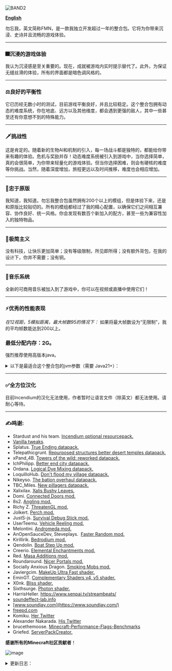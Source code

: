 
![BAND2](https://github.com/Rad586/Forget-Me-Not/assets/99306685/4bf45780-aa77-40ee-a769-95897a52e8e5)

[**English**](./README.md)

勿忘我，英文简称FMN，是一款我独立开发超过一年的整合包。它将为你带来沉浸、史诗并且流畅的游戏体验。

***
### **🎆沉浸的游戏体验**
我认为沉浸感是至关重要的。现在，成就被游戏内实时提示替代了。此外，为保证无缝丝滑的体验，所有的界面都是暗色调风格的。

***
### **⚖良好的平衡性**
它已历经无数小时的测试，目前游戏平衡良好，并且比较稳定。这个整合包拥有动态的难度系统，你在地底、远方以及其他维度，都会遇到更强的敌人，其中一些甚至还有你意想不到的特殊能力。

***
### **🗡挑战性**
这是肯定的。随着新的生物AI和机制的引入，每一场战斗都是独特的，都能给你带来有趣的体验。危机与奖励并存！动态难度系统被引入到游戏中，当你选择简单，真的会很简单，为你带来轻量化的游戏体验。但当你选择困难，则会有硬核的难度等你挑战。当然，随着深度增加，旅程更远以及时间推移，难度也会相应增加。

***
### **🌿忠于原版**
我知道，我知道。勿忘我整合包虽然拥有200个以上的模组，但是体验下来，还是和原版比较贴切的。所有的模组都经过了我的精心配置，以确保它们之间相互兼容、协作良好、统一风格。你会发现有数百个新加入的配方，甚至一些为兼容性加入的独特物品。

***
### **🎨极简主义**
没有科技，让快乐更加简单；没有等级限制，所见即所得；没有额外背包，在我的设计下，你并不需要；没有铜。

***
### **🎵音乐系统**
全新的可商用音乐被加入到了游戏中，你可以在视频或直播中使用它们！

***
### **⚡优秀的性能表现**
_在12视距，5模拟距离，最大帧数95的情况下：_
如果将最大帧数设为“无限制”，我的平均帧数能达到200以上。

### **最低分配内存：2G。**

强烈推荐使用高版本java。
<details>
<summary>以下是最适合这个整合包的jvm参数（需要 Java21+）：</summary>
**默认分配6G，你可以根据需要自行修改xms和xmx的数值**。

`-Xms6G -Xmx6G -XX:+UnlockExperimentalVMOptions -XX:+UseShenandoahGC -XX:AllocatePrefetchStyle=1 -XX:ShenandoahGuaranteedGCInterval=1000000 -XX:+SegmentedCodeCache -XX:ReservedCodeCacheSize=188m -XX:NonProfiledCodeHeapSize=80m -XX:ProfiledCodeHeapSize=96m -XX:NonNMethodCodeHeapSize=12m -XX:MetaspaceSize=320m -XX:+AlwaysActAsServerClassMachine -XX:+AlwaysPreTouch -XX:+PerfDisableSharedMem -XX:+UseNUMA -XX:+UseNewLongLShift -XX:+UseVectorCmov -XX:+UseFastStosb -XX:-DontCompileHugeMethods -XX:+UseCompressedOops -XX:+UseCompressedClassPointers -XX:+UseLargePages -XX:+UseFastUnorderedTimeStamps -XX:+UseCriticalJavaThreadPriority`
</details>

***
### **✅全方位汉化**
目前Incendium的汉化无法使用，作者暂时让语言文件（除英文）都无法使用。请耐心等待。

***
### **✍鸣谢**: 
* Stardust and his team. [Incendium optional resourcepack.](https://modrinth.com/resourcepack/incendium-optional-resourcepack)
* [Vanilla tweaks](https://vanillatweaks.net/). 
* Splatus. [True Ending datapack.](https://modrinth.com/datapack/true-ending)
* Telepathicgrunt. [Repurposed structures better desert temples datapack.](https://modrinth.com/datapack/repurposed-structures-better-desert-temples-compat)
* xPand_4B. [Towers of the wild: reworked datapack.](https://modrinth.com/datapack/towers-of-the-wild-reworked)
* IchPhilipp. [Better end city datapack.](https://www.planetminecraft.com/data-pack/better-end-city-by-ichphilipp/)
* Ordana. [Logical Dye Mixing datapack.](https://modrinth.com/datapack/logical-dye-mixing)
* LoquilloHub. [Don't flood my village datapack.](https://modrinth.com/datapack/dfmv)
* Nikeyso. [The bation overhaul datapack.](https://modrinth.com/datapack/the-bastion-overhaul)
* TBC_Miles. [New pillagers datapack.](https://www.planetminecraft.com/data-pack/new-pillagers-better-structures/)
* Xalixilax. [Xalis Bushy Leaves.](https://modrinth.com/resourcepack/xalis-bushy-leaves)
* Domi. [Connected Doors mod.](https://modrinth.com/mod/connected-doors)
* 8s2. [Angling mod.](https://modrinth.com/mod/angling)
* Richy Z. [ThreatenGL mod.](https://github.com/Numelon-Softworks/ThreatenGL)
* Jolkert. [Perch mod. ](https://modrinth.com/mod/perch/version/1.0.0-1.19.2)
* JustS-js. [Survival Debug Stick mod.](https://modrinth.com/mod/survival-debug-stick)
* UserTeemu. [Vehicle Reeling mod.](https://modrinth.com/mod/vehicle-reeling/versions)
* Melontini. [Andromeda mod.](https://modrinth.com/mod/andromeda)
* AnOpenSauceDev, Steveplays.  [Faster Random mod.](https://modrinth.com/mod/faster-random)
* Kirillirik. [Bedrodium mod.](https://modrinth.com/mod/bedrodium)
* Qendolin. [Boat Step Up mod.](https://modrinth.com/mod/boatstepup)
* Creerio. [Elemental Enchantments mod.](https://modrinth.com/mod/elemental-enchantments)
* Red. [Masa Additions mod.](https://modrinth.com/mod/masaadditions)
* Roundaround. [Nicer Portals mod.](https://modrinth.com/mod/nicer-portals)
* Socially Anxious Dragon. [Smoking Mobs mod.](https://modrinth.com/mod/smoking_mobs)
* Javiergcim. [MakeUp Ultra Fast shader.](https://modrinth.com/shader/makeup-ultra-fast-shaders)
* EminGT. [Complementary Shaders v4, v5 shader.](https://modrinth.com/shader/complementary-unbound)
* X0nk. [Bliss shader.](https://modrinth.com/shader/bliss-shader)
* Sixthsurge. [Photon shader.](https://github.com/sixthsurge/photon?tab=MIT-1-ov-file)
* HarrisHeller. https://www.senpai.tv/streambeats/
* [soundeffect-lab.info](https://soundeffect-lab.info/)
* [www.soundjay.com](https://www.soundjay.com/)
* [freepd.com](https://freepd.com/)
* Komiku. [Her Twitter](https://twitter.com/RrrrroseAzerty)
* Alexander Nakarada. [His Twitter](https://twitter.com/thenakarada)
* brucethemoose. [Minecraft-Performance-Flags-Benchmarks](https://github.com/brucethemoose/Minecraft-Performance-Flags-Benchmarks)
* Griefed. [ServerPackCreator.](https://serverpackcreator.de/#/)

**感谢所有的Minecraft社区贡献者**！

![image](https://github.com/Rad586/Forget-Me-Not/assets/99306685/899561d2-07aa-4f2c-b20b-2034f9f81c56)

<details>
<summary>更新日志：</summary>

## **2.11.3hf5**
  - 修复了 MC-193202：被驯服的狼的生命值会在其载入世界后，被重置到 20点（kjs）。
  - 修复了生物修改，玩家改变维度，和玩家重生的脚本（kjs）。
  - 修复了斧子采掘原木缓慢的问题。
  - 更新了 options.txt 中的键位。
  - 更新了 EMI，并使用了它的专注模式预设。

## **2.11.3hf4**
  - 升级了钟高亮袭击者的特性（kjs），现在你可以直接右键钟这个物品来高亮袭击者了。
  - 修复了使用物品右键事件的脚本无法生效的问题（kjs）。
  - 恢复了一些压力板在 EMI 中的可见性。
  - 修复了背弃者诅咒没有被注册为诅咒的问题（kjs）。
  - 用 Interactic 的自定义拾取代替了原先的自定义拾取。
  - 末影之眼实体本身现在也会发光了（kjs）。

## **2.11.3hf3**
  - 修复了骷髅可能副手持有无效药箭的问题（kjs）。
  - 回退了配方移除的实现方式（kjs）。
  - 为 TNT 拆弹增加了音效（kjs）。

## **2.11.3hf2**
  - 修复了 Additional Placements 导致游戏崩溃的问题。
  - 修复了标签载入失败的问题，新增了 Load My F***ing tags。

## **2.11.3hf**
  - 实现了 TNT 拆弹（kjs）。
  - 使用更简洁、更原版友好的方式清除成就和标签。修复了极地靴子的配方。
  - 苦力怕不再携带药水效果（kjs）。
  - 修复了有关过时的自定义函数导致游戏崩溃的问题（kjs）。
  - 修复了攻击鱼类导致游戏崩溃的问题（kjs）。
  - 修复了死亡半掉落脚本无视游戏规则的问题（kjs）。
  - 尝试修复生命值上限调整在极端情况下失效的问题（kjs）。
  - 更新了 Structure Layout Optimizer。
  - 更新了 CameraOverhaul。
  - 
## **2.11.3**
  - 实现了眩晕特性，单次造成>11点伤害可能使目标眩晕（kjs）。
  - 实现了反击特性，受伤后及时反击，可以返还部分生命值（kjs）。
  - 除非潜行，在下界，受到岩浆伤害将使你被弹起（kjs）。
  - 在进入下界后，骷髅有 3% 的概率自带药箭（kjs）。
  - 在击败末影龙后，骷髅可能会进行多重射击，僵尸会在命中目标后短暂获得抗性提升效果，蜘蛛会在首次发现目标时，获得速度效果（kjs）。
  - 为末影龙火球新增了四个变种（爆炸，幻翼，推力和拉力）（kjs）。
  - 实现了经验拾取治愈特性（kjs）。
  - 实现了可饮用龙息特性（kjs）。
  - 新增了灭火器（kjs），灼炎僵尸有 1.25% 概率掉落。
  - 被感染的深板岩现在会在地下生成。
  - 怪物的弹射物有 50% 的概率拥有小幅随机化的速度（kjs）。
  - 苦力怕在水中会减小 30% 爆炸威力，在水下则不会爆炸（kjs）。
  - 实现了死亡半掉落（kjs）， 替代 Save Gear On Death。
  - 实现了闪电转化，顺便给闪电落地增加了闪烁效果（kjs）。
  - 实现了僵尸自带可投掷物品的特性（kjs），替代原先依赖于 Improved Mobs 的方法。
  - 现在不再会有被上锁的宝箱了（kjs）。此外，简化了这个模组的战利品。
  - 现在你能用水桶扑灭生物身上的火焰（kjs）。
  - 女巫可能向你投掷迈达斯诅咒药水，让你在效果时间内，击杀怪物只掉落金粒（kjs）。
  - 新增了 Structure Layout Optimizer.
  - 在 mcmeta 文件里，使用正则表达式和过滤功能来移除成就，替代 Crunchy Crunchy Advancements 和 Log Begone。
  - 清理了自定义数据包的一些冗余文件。
  - 优化了生物修改相关脚本（kjs）。
  - 移除了失落城堡结构里的末地传送门框架。
  - 修复了灵魂舞者套装的刷经验漏洞（kjs）。
  - 所有自定义诅咒都不会出现在附魔台的选项里了（kjs）。
  - 毁灭诅咒现在无法被发现（kjs），玩家不会再遇到会死亡自爆的生物了。
  - 修复了玩家最大生命值在登入时不更新的问题（kjs）。
  - 潜行左键，而非右键来敲门（kjs）。
  - 修复了温度没有实际效果的问题（kjs）。
  - 改变了末地重力效果的实现方式（kjs），防止把状态效果带出末地。
  - 修复了自定义拾取功能可以拾取非物品实体的问题（kjs）。
  - 修复了鸡和野猪可以被任意物品喂食的问题（kjs）。
  - 削弱了 BOMD 的 boss 的自然生命恢复。
  - 削弱了下界巨拳，并且将其掉落独特武器的概率提升到了 100%。
  - 凋灵骷髅不再会掉落石剑了（kjs）。
  - 在脚本里，去重了一些检测客户端的检查（kjs）。
  - 改变了标签移除的实现方式（kjs）。
  - 为传送石碑新增了界面内提示。
  - 纠正了合成收纳袋相关的提示（kjs）。
  - 为祛魔台新增了界面内的暗示和提示。
  - 为物品栏，熔炉，传送石碑和附魔台新增了界面内提示。
  - 改变了修改被放生的鱼的战利品的实现（kjs）。
  - 为厨锅，被雕刻的南瓜，和凋灵骷髅头颅新增了工具提示（kjs）。
  - 为自定义药水效果添加了自动翻译（kjs）。
  - 修复了重生确认界面，不活跃状态按钮的材质。
  - 将所有诅咒的格式从“Curse of ...”改成了“... Curse”（kjs）。
  - 稍微改进了精确半砖破坏脚本（kjs）。
  - 为提升性能，禁用了 Passable Leaves， Bedrockify 和 Tweakeroo 里的一些 mixin。
  - 移除了 Angling。
  - 更新了 Additional Placements。
  - 更新了 Villages and Pillages。
  - 更新了 Fabrication。
  - 更新了 EMI。

## **2.11.2**
  - 实现了煤矿矿脉坍塌（kjs）。
  - 挖掘煤、铁和金矿有极小概率获得额外奖励（kjs）。
  - 为金甲套装添加了全套抗火效果，皮甲套装添加了全套速度效果（kjs）。
  - 实现了门的推力（kjs）。
  - 实现了敲门（kjs）。
  - 修复了物品右键功能失效的问题（kjs）。
  - 统一了方块变种的挖掘掉落（kjs）。
  - 统一了皮革（kjs）。移除了旧的收纳袋合成配方（不再需要兔子皮）。
  - 启用了盗贼套装的隐形能力。
  - 将出生范围设定为 0，提升少许性能（kjs）。
  - 增加了猪灵堡垒中，宝藏箱的奖励（kjs）。
  - 生物不再能被进化为沼泽骷髅（kjs）。
  - 改变了围炉而坐特性中，返还物品的实现方式（kjs），同时降低了假人实体的高度。
  - 为火焰附加击杀生物添加了粒子效果（kjs）。
  - 把圆形准星移到了更中间的位置。
  - 假人实体被骑乘时不再显示其生命值（kjs）。
  - 翻译了 Ender Zoology。
  - 更新了 Additional Placements。

## **2.11.1hf**
  - 修复了自动种植消耗主手物品的问题（kjs）。

## **2.11.1**
  - 为钩锁箭补充了材质。
  - 实现了苦力怕连锁爆炸（kjs）。
  - 爆炸产生的方块掉落物有30%的概率消失（kjs）。
  - 在 y=0 下放置火把可能吸引周围的怪物（kjs）。
  - Probably Chests 模组中的宠物能够免疫部分伤害类型了（kjs）。
  - 实现了宝箱怪宠物喂食（kjs）。
  - 实现了鞘翅轰炸（kjs）。
  - 提升了怪物生成的时间间隔。
  - 修复了玩家激活的 TNT 无法破坏地形的问题（kjs）。
  - 修复了温度条重生时不刷新显示效果的问题（kjs）。
  - 修复了附魔书耐久耗尽不损毁的问题（kjs）。
  - Fish of Thieves 模组的物品不会再出现在箱子里（kjs）。
  - 移除了牌匾的配方。
  - 移除了更多未被使用的物品标签（kjs）。
  - 新增了一种收纳袋的合成配方（kjs）。
  - 仅用了 Fish of Thieves 模组中的虫子掉落。
  - 隐藏了 EMI 中，Angling 模组和 Fish of Thieves 模组的物品。
  - 移除了 Swampier Swamps.
  - 新增了 Clean F3。

## **2.11.0**
  - 进入下界，以及打败末影龙将解锁新的游戏阶段，生成新的怪物（kjs）。新增了 Twilight Forest（没加维度，只是用了里面的生物），EnderZoology 和 Elemental Creepers。
  - 新增了用来开关玩家击杀判断的命令（kjs）。用 LootJS 替代了旧的数据包实现方式。新增了 LootJS。
  - 实现了围炉（营火）而坐（kjs）。灵感源自 Prunoideae(https://discord.com/channels/303440391124942858/1296026113042026496) 。
  - 实现了黏性火把（kjs），替代 Throwable Torch 模组。
  - 实现了可投掷史莱姆球（kjs）。灵感和部分代码源自 MikhailTapio(https://www.curseforge.com/minecraft/mc-mods/throwableslimeball) 。已征得使用同意。
  - 现在可以在任意表面放置地毯和压力板。新增了 Additional Placements。
  - 使用 Ctrl + V，把物品“粘贴到”方块上。 新增了 IPLA。
  - 新增了爆炸箭和钩锁箭（kjs）。拆水晶和长途旅行更轻松了。
  - 实现了精确半砖破坏（kjs），替代 Klee Slabs 模组。灵感和部分代码源自 Mango is Me!(https://discord.com/channels/303440391124942858/1048591172165189632/threads/1162917542625542294) 。因为 Klee Slabs 没法自动被加到整合包里，所以我干脆做了个自己的版本。
  - 实现了潜行右键染色（kjs），替代 Colorize 模组。
  - 实现了树苗落地种植（kjs），应该能减少极端情况下的卡顿。
  - 实现了灼烧蛛网（kjs），灵感源自 g66ol3eb5u (https://discord.com/channels/303440391124942858/1048591172165189632/threads/1287822838212071544) 。
  - 实现了自定义点火器（kjs），现在能用火把和灵魂火把来点燃营火了。
  - 实现了半砖合方块（kjs）。部分代码源自 Lady Lexxie Black (https://discord.com/channels/303440391124942858/1060221802380546109) 。
  - 附魔书现在有 20 点耐久。耐久附魔可以提升不消耗耐久的概率，灵魂修补概率击中目标回复耐久。
  - 重构了附魔书魔法，追溯珍珠，以及流星的脚本（kjs），它们现在是真正的弹射物了。
  - 与铜有关的方块都被外观类似的方块替代了（kjs）。替代了旧的覆盖结构文件的实现方式。
  - 移除了迅捷潜行，灵魂疾行和定身药水效果，提升性能（kjs）。
  - 减小了 CTOV 中，村庄的规模。
  - 修复了部分情况下，开放区域里的村民仍拒绝交易的问题（kjs）。
  - 修复了在客户端获取服务器导致崩溃的问题（kjs）。
  - 修复了多人模式中，自定义附魔导致崩溃的问题（kjs）。
  - 成就现在将通过 Crunchy Crunchy Advancements 自动移除。新增了 Log Begone，Log Cleaner 和 Advancements Debug。
  - 把大部分提示脚本迁移到了客户端（kjs），减少服务端的开销。
  - 修复了与持久型数据相关的日志刷屏（kjs）。
  - 修复了猪有友军保护的问题（kjs）。
  - 玩家在进入下界前不会获得不祥之兆效果（kjs）。
  - 极限模式下游玩将自动获得进入下界的游戏阶段（kjs）。
  - 你可以将部分物品手撕，还原成它们原本的材料（kjs），便于物品管理。
  - 第四天给予收纳袋（kjs）。
  - 简化了 Farmers' Delight 的作物掉落。
  - 染料投掷物可以染色羊毛。
  - 减少了重要提示的冷却时间（kjs）。
  - 大幅提升了高塔箱子中·，滑翔之羽和附魔金羽毛的出现概率。
  - 略微提升了村庄的间隔。
  - 改用 EntityJS 修改玩家的属性（kjs）。
  - 修复了金合欢树苗投掷物击中方块后，聊天框产生测试信息的问题。
  - 追溯指南针将自带消失诅咒，且不会重复给予（kjs）。同时，移除了它原版的合成方式。
  - 尝试修复了部分情况下，苦力怕爆炸破坏地形的问题（kjs）。
  - 改变了火矢药水效果的实现方式（kjs）。
  - 优化了连锁闪电的性能（kjs）。
  - 为防止检测过于频繁，为村民互动设置了冷却（kjs）。
  - 禁用了花原末影人的生成。
  - 降低了原版音乐的音量。
  - 略微增加了音乐播放的间隔。
  - 在 EMI 中隐藏了部分不可合成的物品。
  - 翻译了光影配置的风格，新增了一种对性能几乎没有消耗的光影配置。
  - 用 Spawner Control 替代了 Limited Spawners。
  - 新增了 Just Spawn Me There。
  - 新增了 CobClear。
  - 更新了 ModernFix。
  - 更新了 ImmediatelyFast。
  - 更新了 EMI。

## **2.10.0hf**
  - 村民交易时会离开载具。
  - 修复了与 Illager Expansion 相关的一个崩溃。
  - 移除了 Enhanced Celestial。

## **2.10.0**
  - 为优化性能，将区块刻计算距离减少到了 3 个区块。
  - 为优化性能，缩短了尸王拥簇的跟随距离。
  - 增加了武器的攻击距离。
  - 重新加入了移动矿物特性（kjs）！这些“矿物”会在受击后，迅速逃离玩家！
  - 移除了超级血月事件（kjs）。
  - 新增了切换死亡惩罚状态的命令（kjs）。
  - 引入了新的最大生命值提升方法，现在不再会需要制作一大堆食物了，你可以用灵魂之星合成灵魂残片（kjs）！作为物品，你可以更轻松地向朋友分享它们。移除了 Spice of Fabric。
  - 将动物肉统一并分类成了畜肉和禽肉（kjs）。 相应地，调整了战利品表。
  - 农夫乐事的食物会给予特殊效果（kjs）。即使是烹饪爱好者，也有变强的方法了。
  - 新增了 Wall Jump 和 Coyote Time 模组。攀岩/跑酷愉快！
  - 传送门转化特性（kjs）！ 把物品丢进传送门，期待它们的反应吧！
  - 如果村民感觉被困住了，他们会拒绝交易（kjs）。
  - 刷怪塔的受害者可能会变成“冤魂”（kjs）！
  - 新增了染色树叶！你可以用染料和树叶合成染色树叶（kjs）！
  - 新增了金箍棒，被流星砸中可以获取（kjs）。
  - 新增了可染色的树叶地毯（kjs）！
  - 实现了很多人喜欢的右键拾取（kjs）。
  - 为山羊角增加了独特能力（kjs）。
  - 蜘蛛在近战命中目标时可能生成蜘蛛网（kjs）。
  - 如果附近打雷了，动物会四处逃窜（kjs）。
  - 烟花可以让装备鞘翅的玩家直接起飞（kjs）。
  - 红石矿石现在会出现在沙漠群系，以及某个“特殊群系”！
  - 猩红王冠上不再有消失和绑定诅咒了。
  - 现在可以用剪刀把皮革盔甲还原成皮革（kjs）！
  - 为鲜血巨剑添加了右键能力（kjs）。
  - 破坏凋灵玫瑰将使你获得短暂的凋灵效果（kjs）。
  - 流火和吹雪现在可以穿过“可穿行方块”锁定目标了（kjs）。
  - 发射魔法不再触发升级音效（kjs）。
  - 魔法可以被盾牌格挡（kjs）。
  - 改变了无敌效果的实现方式（kjs）。
  - 大小火球会在 30 秒后消失（kjs）。
  - 着火的弹射物会附带火焰轨迹（kjs）。
  - 弹射物着地熄灭（kjs）。
  - 为烟花起飞添加了粒子效果环（kjs）。
  - 修复了自定义武器攻击非活体实体导致游戏崩溃的漏洞（kjs）。
  - 修复了一些脚本的变量声明（kjs）。
  - 修复了通过放生鱼刷经验的漏洞（kjs）。
  - 出于平衡性考量，命定之死附魔在激活时会移除净化效果（kjs）。
  - 恶魔之心的优先级现在比免死金牌低了（kjs）。
  - 放生的鱼现在不会再卡方块了（kjs）。
  - 修复了生物死亡提示（kjs）。
  - 实现了“最小衰落距离修改”，替代相关模组（kjs）。
  - 可以进化的怪物在被雷劈后，会立即进化（kjs）。
  - 将更多脚本移动到了实体修改事件中，优化了性能（kjs）。
  - 重构了温度脚本，使其更加稳定高效（kjs）。
  - 重构了配方相关脚本（kjs），看起来更简洁了（kjs）。
  - “末影之眼发光”脚本运行速度大幅提升（kjs）。
  - 用更快、更准确的方法更新了速度相关效果（kjs）。
  - 改变了净化效果的实现方式（kjs）。
  - 增加了更多每日提示（kjs）。
  - 为免死金牌和传送门转化特性增加了提示（kjs）。
  - 提升了提示的显示时间（3s → 8s）。
  - 移除了 NiftyCarts。
  - 更新了 EMI。
  - 更新了 ImmediatelyFast。
  - 更新了 Fabrication。

## **2.9.0hf2**
  - 修复了魔法的伤害计算（kjs）。
  - 修复了半心保护特性（kjs）。
  - 修复了放生鱼特性（kjs）。
  - 修复了节流函数被时间命令扰乱的问题（kjs）。
  - 提升了敌对生物的生成时间间隔。
  - 新增了 Better Block Sounds。

## **2.9.0hf**
  - 修复了怪物骑士的骑士生成（kjs）。
  - 进化后的怪物会保留其主手武器，并且能用弓了（kjs）。
  - 删除了 Auditory，因为它会导致崩溃。

## **2.9.0**
  - 借由原版的附魔书实现了魔法系统（kjs）。手持附魔书右键，消耗经验，释放魔法！
  - 新增了流星特性（kjs）。流星会在晚上小概率生成，它们从天而降，在落地时，会生成矿物，但也有可能会带来一些小麻烦。
  - 修复并改进了温度系统（kjs）。
  - 修复了血月事件的超时设计（kjs）。
  - 优化了实体生成尝试。
  - 优化了实体受伤/死亡/生成的脚本（kjs）。
  - 末影龙被击杀后，可能生成骑着其他怪物的怪物（kjs）！
  - 玩家死亡时，会吸引附近怪物到你的死亡点守尸（kjs）。
  - 投掷物的动量现在与投掷者的动量挂钩（kjs）. 灵感来自 1.21。
  - 暂时移除了“移动矿石”特性（kjs），因为 bug 有点多。
  - 用更聪明的办法实现了“末影之眼发光”特性（kjs）。
  - 修复了虫子的材质。
  - 大幅延长了提示的显示时间（kjs）。
  - 为橡树树苗增加了提示。
  - 新增了 EntityJS 及其前置。
  - 更新了 ImmediatelyFast。
  - 更新了 Servercore。
  - 更新了 ThreatenGL。
  - 更新了 EMI。

## **2.8.0 hf**
  - 禁用了树叶的随机刻（kjs）。不影响树叶腐烂。
  - 现在更多生物可以用拴绳拴住了。新增了 fish on a leash 模组。
  - 门现在能造成更多击退、
  - 被蠹虫击中将对你的主手物品造成损伤（kjs）。
  - 骷髅不再以岩浆怪为目标。
  - 苔藓地毯现在可以被其他方块替代。
  - 用户交互截面尺寸默认为 4，因为设计如此。

## **2.8.0**
  - 新增群系温度系统（kjs），当然也包括下界群系。
  - 怪物现在能通过击杀史莱姆/岩浆怪/村民/玩家来进化自身（kjs）。
  - 地下可能生成会移动的“矿石”（kjs）！
  - 用更加性能友好的方式实现了部分建筑的挖掘疲劳效果（kjs）.
  - 感谢 epic dungeons 模组带来的新地牢！
  - 新附魔：深渊诅咒（kjs）！它将根据你护甲上的诅咒种类提升伤害！
  - 发射器可以使用末影珍珠了（kjs）.
  - 感谢新版 andromeda 模组带来的工具提示动画！
  - 修复了 takes a pillage 相关崩溃。
  - 禁用了峡谷生成。
  - 降低了美西螈生成率，提升性能。
  - 用钗的灾厄村民现在只能固定格挡 7 点伤害。
  - 让所有自定义的“非常稀有”等级的附魔无法交易获取（kjs）。
  - 食用发光浆果能够触发发光受击效果了（kjs）。
  - 现在连锁闪电附魔与横扫之刃不兼容了（kjs）。
  - 修复了洞穴中生成猪的问题（拼写错误导致）。
  - 提升了深板岩钻石矿可能的额外掉落量。
  - 将常量声明移动到了对应的模块里（kjs）。
  - 恢复了长按攻击设定。
  - 把洞穴迷雾的颜色改成了黑色。
  - 新增了 waxable coral。
  - 更新了 e4mc。
  - 更新了 faster random。
  - 更新了 emi。

## **2.7.1**
  - 新增了 threadengl，见 2.7.0。
  - 修复了地下城装备附魔的崩溃。
  - 用 this is what u need 替代了 show me what you got，预防可能的崩溃。
  - 修复了轮子配方。
  - 实现了 up we go 模组的内容，烟花现在能给实体提供升力了（kjs）。
  - 改变了高亮流浪商人的方式(kjs).
  - 优化了 kjs 代码里的代码生成。
  - 新增了 beautiful tnts。
  - 更新了 bad optimizations。
  - 更新了 immediately fast。
  - 更新了 furnace boost。
  - 更新了 appleskin。
  - 更新了 farmers delight。
  - 更新了 servercore。
  - 更新了 fabric language kotlin。
  - 更新了 boat break fix。
  - 更新了 emi。

## **2.7.0**
  - 酿造系统大升级！新增了66种药水及其合成配方（kjs）！小心，女巫也可能会投掷这些新药水！（kjs）!
  - 更多，更多附魔！新增了28个新附魔（kjs）！有的诅咒有时能发挥正面作用。
  - 劫掠者，卫道士，猪灵，猪灵蛮兵现在能使用不同武器，发挥其特长了（kjs）！
  - （还没有加，cf不通过）新增了 threatengl，为客户端带来了帧数的飞跃。
  - 感谢 options profile 模组带来的配置预设功能！
  - 重构了两次 js 代码，现在性能比以前还要更好（kjs）。
  - 重新构想并改进了战斗体验。现在你的攻击速度更快（牺牲了一些攻击力），并且能够无前摇地造成伤害。此外，你不再能“长按攻击”了。
  - 新增了 icterine。尽管我禁用了几乎全部成就，仍然留下了一些来保证 incendium 正常运作。
  - 新增了 geckolib armor compat。我也不懂这个能不能提升性能...
  - 回调了 tectonic 的地形高度修改。
  - 新物品：免死金牌（kjs）！这是一个下界版的不死图腾。你可以用金块合成它！
  - 不是新武器（上次忘说了）：吹雪！这是一把武士刀，可以通过潜行、疾跑、空中三种状态，组合剑技！由流浪者掉落。
  - 新武器：流火！这是一把杖形武器，能够生成并号令火球，发动致命的攻击！潜行右键可以将小火球合并，召唤大火球攻击敌人；普通右键可以号令单个火球攻击敌人！由尸壳掉落。
  - 新物品：恶魔之心！它能够复活你...吗？由凋灵骷髅或凋灵掉落！
  - 修复了原版 bug：现在末地→主世界的传送不会重置除了末地环境效果的药水效果了（kjs）。
  - 修复了原版 bug：玩家重新连接不会再重置药水效果的倍率了（kjs）。
  - 尝试修复了玩家血量为 NaN 的 bug（kjs）。
  - 不知道谁忘记给黄金钥匙和虚空钥匙加配方了。我保证它们现在能合成了。
  - 用 andromeda 里的神秘袋代替了神秘包裹。现在它可以到处丢了。
  - 用 andromeda 的解除骑乘特性代替了 kjs 里的实现。
  - 实现了一些苦力怕机制（kjs）, 开启了生物破坏游戏规则，移除了 health blast。
  - 用普通骷髅头颅替换了下界哨站的凋零骷髅头颅。
  - 重新配置了 terralith 的地下建筑的战利品表，顺手干掉了铜矿。
  - 溺尸可以在洞穴的水坑里生成了。
  - 你有可能遭遇幻术师伪装的劫掠者！这个劫掠者有点可疑（kjs）...
  - 每击杀玩家三次，末影龙都会恢复其最大生命值的50%。末影龙，我是来谈条件的...等等，啥？！
  - 将末影龙的伤害提升了约30%，桀桀桀~
  - 被末影龙击杀将减少你总计1点生命上限（kjs）。
  - 修复了末影龙最后一击时血量为 null 的问题（kjs）。
  - 末影之眼在掉落时会发光了(kjs)。
  - 移除了 无史莱姆块摔落伤害特性（kjs）。
  - 实现了物品掉落的腾空效果，移除了 droplight 及其附属（kjs）。
  - 更新了汉化。
  - 把 options.txt 移动到了 kubejs/config 文件夹里，防止覆盖用户配置（kjs）。
  - 现在红色下界砖及其变种将掉落普通下界砖，除非用精准采集。
  - 如果掉落虚空，你将会以6颗心为代价，传送回地表。
  - 通过预加载下界和末地，防止了首次进入的卡顿（kjs）。
  - 你现在不会出生在山地了。
  - 移除了 entity culling。
  - 移除了 nullscape。
  - 移除了 spoorn bounty mobs。
  - 移除了 spark。我也不知道自己为什么会忘记删...
  - 移除了 arrow entity loop drop。
  - 移除了 remove kjs default lang。
  - 新增了 morejs。
  - 新增了 stoneworks。
  - 新增了 texels paintings。
  - 新增了 show me what you got。
  - 重新加入了 fuel info。
  - 更新了 modernfix。
  - 更新了 immediately fast。
  - 更新了 faster random。
  - 更新了 bad optimizations。
  - 更新了 kubejs。
  - 更新了 emi。
  - 更新了 fancy menu。
  - 更新了 fabrication。

## **2.5.0**
  - 感谢 mobtimizations 带来的生物 AI 优化！
  - 感谢 nullscape 带来的末地群系更新！此外，优化了末地重力的实现（kjs）！
  - 优化了世界生成。一开始可能有点小卡（因为加载太快了），但很快会恢复正常。将区块构建线程限制至 2，减少了卡顿。简而言之：更少的群系细节，更快的世界生成。
  - 更新了 faster random。世界生成应该会快很多。旧存档的世界生成可能会有一些不连续。
  - 重写了脚本。有的运行速度得到了飞跃，有的可读性大大提升（kjs）。
  - 革新了附魔系统。铁砧的等级上限被锁定在了 50，但你不会再获得诅咒惩罚了。
  - 更广阔的地貌！
  - Progressive bosses 的功能已经被 be style wither 和 true ending 取代了。享受头目战吧！
  - 现在你可以切换开关自动拾取功能了！功能虽小，但大大提升了实用性。
  - 对一些群系的地物进行了去重，现在世界生成会更快更连续。
  - 修复了末地→主世界的传送触发死亡惩罚机制的问题（kjs）。
  - 特定怪物的攻击可能给予你负面效果！现在这些生物更有“个性”了！
  - 修复了时间命令扰乱血月事件的问题（kjs）。
  - 有发光效果时，受击将使吸引周围怪物的仇恨（kjs）。
  - 减少了破碎的热带草原和黑森林群系生成时造成的卡顿。
  - 用 async locator 代替了 structure essentials。
  - 优化了 servercore 的配置文件，减少了卡顿。
  - 稍微优化了猪灵的 AI。
  - 苦力怕在爆炸时可能产生药水效果云（kjs）。
  - 灾厄村民现在可能射击烟花火箭，甚至吹奏他们的山羊角（kjs）！
  - 感谢 flower patch 使花朵能像蜡烛一样放置！此外，这些花丛能够在世界中生成！
  - 感谢 swampier swamps 带来的更好的沼泽！此外，就像新版本的游戏那样，能发射带毒箭矢的骷髅也会在沼泽中生成！
  - 现在整合包不与小地图类模组冲突了（kjs）。
  - 感谢 totw modded 和我自己带来的指路石高塔变种！我懒得把我做的变种单独发一个数据包，你可以随便用就是了。
  - 感谢 hopo better ruined portals 带来的新结构！有一些结构本来是生成在地下的，但我把他们整上来了。此外，我还对它们做了一些平衡性调整。
  - 新的交通方式：拉车！你可以自己拉，也可以用马来拉！
  - 新的交通方式：滑翔之羽（kjs）！它将为你带来短暂的滑翔能力！
  - 现在你无法破坏被守护的容器了（但你仍然可以炸开，或用漏斗偷掉）。
  - 你现在无法在水中使用末影珍珠了（kjs）！
  - 鹦鹉现在不会在你跳跃时下肩！此外，如果你肩上有鹦鹉，你不会再受到摔落伤害（kjs）！新增了 perge 模组。
  - 现在你可以在生存模式合成并使用调试棒了（功能有限）！新增了 survival debug stick 模组。
  - 感谢群星模组带来的微存储功能！现在你可以像老版本那样，在合成栏存放物品！
  - 感谢 backported wolves 为我们带来新版本的变种狼！
  - 现在你最多同时拥有三只狼（kjs）。
  - 用于击杀生物的箭矢将会掉落自身。新增了 arrow entity loot drop 模组。
  - 传送门遗迹的箱子有小概率生成被诅咒的盔甲！小心，这些“生物”（或者说盔甲？）来自下界，能够破坏方块！
  - 现在你能够在无支撑方块的情况下放置梯子！新增了 lengthy ladders 模组。
  - 现在你可以通过潜行来伤害村民警卫。此外，攻击铁傀儡和村民需要潜行了（kjs）。
  - 新增了 vehicle reeling 模组。
  - 通过某种天才的方式实现了火把附火攻击。移除了 torch hit。
  - 修复了宠物驯服后生命不满的问题（kjs）。
  - 修复了 living things 模组的战利品表。
  - 修复了苦力怕爆炸给予无限假虚弱效果的问题（kjs）。
  - 船或矿车内的生物受到玩家攻击时会下船（kjs）。
  - 水下受击将降低玩家氧气值（kjs）。
  - 每 6 天，玩家都可以豁免一次致命伤害（kjs）。
  - 被驯服的实体现在不会死于“部分”伤害（kjs）。
  - 现在村民交易不会重置了，但注意，他们的交易不会随工作站改变而重置！此外，平衡了村民交易。
  - 使用“对应”工具攻击铁傀儡或雪傀儡将造成额外伤害（kjs）。
  - 着火时举盾将减少其耐久（kjs）。
  - 禁用了高压苦力怕生成。
  - 消灭了悦灵（性能原因）。
  - 启用了群星模组的磁铁。
  - 现在玩家死亡掉落物不会消失了（kjs）。
  - 实现了手动下船（kjs）。 移除了 this boat is mine。
  - 实现了睡眠增益（kjs）。 移除了 bed benefits。
  - 将牛奶桶的最大堆叠数量设为了 4.
  - 现在史莱姆块将完全防止摔落伤害（kjs）!
  - 现在右键追溯指南针和钟会有提示了（kjs）。
  - 禁用了村民跟随绿宝石的特性（性能原因）。
  - 移除了 combat enchantments（性能原因）。
  - 一些动物不再会消失了，享受农耕吧！
  - 改变了一些结构的盐和散布类型。
  - 消灭了村民航船和灾厄村民的丛林哨站的铜。
  - 纠正了脚本中的拼写错误（“dialouge”）（kjs）。
  - 整理分类了服务端脚本（kjs）。
  - 为刷怪笼和调试棒添加了提示（kjs）。
  - 新增了 kubejs additions。
  - 其他我忘记或懒得列出的细节。
  - 移除了 environmental creepers，它的功能已经在 majrusz's difficulty 中实现了。
  - 移除了 dragon fight，它会在龙战中途导致崩溃。
  - 移除了 glow inc sac，它的功能已经在 unaverage tweaks 中实现了。
  - 移除了 custom speed，它偶尔会导致崩溃。
  - 更新了 tectonic。
  - 更新了 andromeda。
  - 更新了 unaverage tweaks。
  - 更新了 fabrication。
  - 更新了 modernfix。
  - 更新了 immediately fast。
  - 更新了 bad optimizations。
  - 更新了 emi x2。
  - 更新了 fancymenu x3。
  - 更新了前置：fabric language kotlin, architectury, cupboard, konkrete 和 rhino。
  - 更新了 fabric loader。

## **2.3.0**
  - 怪物们的反击！掠夺者现在可能使用一次性的烟花攻击；怪物们可能成群出现；苦力怕拥有一定的爆炸抗性并可能携带负面效果；唤魔者可能使用他们的不死图腾；如果你击杀太多亡灵生物，怪物军团将会为它们报仇；击杀末影龙后，部分怪物将更加难缠。加入了 majruszs difficulty。
  - 很多很多方块现在拥有“粗糙度”和“弹性”的设定，虽然这项改变很难察觉，但能让你的探索更加有趣！
  - 感谢 majruszs enchantments 带来的新附魔！
  - 通过 kubejs 实现了“有限的生命”的特性。移除了 limited lives。
  - 修复了与超级血月相关的东西。
  - 抹除了发光鱿鱼。用荧石粉，而不是发光墨囊！
  - 现在会有更多与下界合金相关的东西出现在下界的宝箱里。
  - 削弱了龙装备。
  - 禁用了灵魂吞噬者以及爆炸附魔。
  - 为豹猫，青蛙，悦灵，蜜蜂和狐狸新增了战利品。
  - 略微提升了宝箱怪的出现概率。
  - 新增了游戏载入界面的转场效果。
  - 为铁砧的小提示添加了文字描述。
  - 为首次击杀铁傀儡，以及左键指路石新增了提示。
  - 禁用了劫掠兽死亡动画（兼容性原因）。
  - 修复了试验假人物品名未翻译的问题。
  - 更新了 modernfix。
  - 更新了 emi。
  - 更新了 fancymenu x2。
  - 更新了 fmndis。

## **2.2.1**
//一些关键的修复。
  - 修复了一个与 takes a pillage 相关的崩溃。
  - 服务端现在能正常使用了。
  - 修复了与 end island enderman 相关的格式错误。
  - 一些减少卡顿的优化。
  - 重新加入了 bad optimizations。
  - 略微优化了启动时脚本。
  - 修复了游戏不使用系统语言的问题。
  - 更新了 fancymenu，应该修复了很多小的UI问题，同时更新了所有自定义UI来适应新版本。
  - 改变了物品拾取提示的触发条件。
  - 禁用了玻璃瓶投掷。
  - 加入了 seamless loading screen。
  - 为首个被破坏的木头加入了提示。
  - 暂时移除了 progressive bosses（兼容原因）。
  - 重新加入了 universal enchants。
  - 禁用了蜘蛛护甲套装。
  - 减少了树叶掉落物。
  - 死亡掉落物品现在会发光。
  - 移除了 custom splash screen。
  - 移除了 remove reload screen。

## **2.2.0**
//最后，高速区块加载与稳定高帧达成了和解。
  - 修复了一个与地下城护甲相关的崩溃。
  - 修复了一个与村民交易配置相关的崩溃。
  - 提升了区块加载速度。
  - 为了更高的效率，用 stutter fix 取代了 smooth boot。
  - 脚本优化。
  - 为了更好的性能，禁用了树叶缓速。
  - 移除了 FMNS（泰拉瑞亚史莱姆）。我受不了那些古怪的碰撞箱了。
  - 为了更好的性能，禁用了水中气泡柱和熔岩飞溅效果。
  - 引入了等级来削弱经验修补附魔。
  - 提升了困难难度下，僵尸与骷髅的伤害，以及苦力怕的生命值。
  - 降低了在小型飞艇中获得钻石的概率。
  - 减少了制作追溯珍珠所需的末影珍珠。
  - 僵尸村民得到了强化。
  - 现在你能够用滚轮选定收纳袋的物品了。新增了 bundle scroll。
  - 你现在能够将鱼放回水中了！
  - 改进了山脉生成！更新了 tectonic。
  - 加入了提示音，以及载入提示。
  - 改变了大型建筑的密码值和异种建筑间隔，它们现在（应该）不会和中型建筑生成在一块了。
  - 加入了 presence footsteps。禁用了 auditory 的方块音效。挺酷的。
  - 副手位盾牌在不使用时将自动隐藏。加入了 shield disruptor。
  - 改进了前进（或后退）和跳跃镜头。加入了 camera overhaul。
  - 改变了追溯指南针的给予时机。
  - 修复了工具的选择与使用音效。
  - 改进了穿刺附魔的描述。
  - 修复了箱子提示。
  - 为红石矿石和火把新增了提示。
  - 移除了水下粒子。
  - 提升了雨的透明度。
  - 为了兼容性，移除了 universal enchants。
  - 为了更好的性能，用 wolves with armor 替代了 armorful。
  - 为了更好的性能，移除了 tumbleweed。
  - 不会有怪物生成在空岛上了。享受风景吧。
  - 移除了 mes。
  - 移除了 fish on leash。
  - 更新了 emi x2。
  - 更新了 fabrication。
  - 更新了 harvest with ease。
  - 更新了 enchant tweaker。

## **2.1.2**
  - 为环境音效添加了音调变种！ 
  - 新的灾厄村民！加入了 takes a pillage。
  - 大改了追溯珍珠，现在它用起来舒服多了。
  - 更好的末地龙战！加入了 true ending 数据包。
  - 革新了饥饿值生命回复系统，就和 combat test 里的一样！加入了 good oi' regen。
  - 新的海上结构供你探索！加入了 dungeons arise seven seas。
  - 末地建筑现在不会再生成在主岛上了。
  - 在脚本中用玩家进度代替了持久数据，应该能避免死亡重置的问题了。
  - 袭击中的灾厄村民可能会穿着护甲。用 armorful 代替了 wolves with armor。
  - 新的史莱姆机制与动画。加入了 luna slimes。
  - 禁用了紫水晶生长。紫水晶应该是稀缺资源，而不是可大量刷取的玩意儿。
  - 修复了玩家的起始脚本在服务端运行的问题。
  - 移除了铁傀儡和狼的自然回血。
  - 写了个玩家进度清除器，防止玩家数据里存太多东西。
  - 再也不用担心一次破坏太多方块！加入了 relaxed instabreak，当然还有关于它的小贴士。
  - 20 以上的生命值现在合到一条展示。加入了 colorful hearts。
  - 加入了风滚草！
  - 加入了新的末地结构。
  - 把自定义村民交易带回来了。
  - 降低了袭击者的跟随半径。
  - 大幅减少了箱子中出现的石英。
  - 更好的史莱姆攻击效果。
  - 修复了关于末影龙的提示。
  - 新增了：黑曜石、草、马、羊驼、狼和紫水晶母岩的提示。
  - 物理模组的彩蛋特性现在已经无法触发了。很多人误触按键，按钮乱飞，现在再也不会了。
  - 你不会再出生在海洋群系中了。
  - 禁用了一些环境音效，还有守卫者的诅咒音效（很吵）。
  - 加入了 bad optimizations，应该能带来一些性能提升。
  - 加入了 unaverage tweaks。
  - 加入了随机化默认烟花。新年快乐！
  - 更新了 andromeda x2。
  - 更新了 modernfix x2。
  - 更新了 emi。
  - 更新了 fabrication x3。
  - 更新了 go fish。
  - 移除了 piglin safety（功能重复）。
  - 移除了 better hidden chat（不再需要）。
  - 移除了 eldritch mobs（导致 bug）。
  - 移除了 spark，这个模组仅用于测试。

## **2.1.1**
  - 修复了船和矿车无法使用的问题。
  - 亡灵诅咒现在与黑暗诅咒不兼容。
  - 金钥匙可以被烧炼回收成金锭了。
  - 为金钥匙和兔子皮添加了游戏内提示。
  - 将工作台的工具提示换成了游戏内提示。

## **2.1.0**
  - 将指南替换为了游戏内的实时提示。
  - 通过 kubejs 实现了游戏后台的一堆东西。移除了 FTB 任务及其依赖。这花了一些时间，但值得。
  - 重新加入了原版音乐！一共 43 首！
  - 为锻造台、铁砧、工作台和祛魔台添加了提示按钮。
  - 修复了一处稀有的，因末影珍珠导致的崩溃。
  - 修复了一个经验复制手段。小心束魂附魔和绑定诅咒的组合！
  - 附近有怪物时，你无法打开箱子！但是你可以使用金钥匙强行打开它们。
  - 僵尸现在能够拾起或生成时自带物品并投掷它们！它们也许不太聪明，但总会有办法的。
  - 为工作台和附魔台添加了工具提示。
  - 降低了从猪灵蛮兵掉落特殊装备的概率。
  - 提高了骷髅的伤害。*狙击手就位*
  - 重新绘制了染料的贴图，现在看起来更贴合原版了。
  - 为难度选择界面添加了提示。
  - 为首次重生，首次破坏石头，首次破坏深层铁矿石，首次进食，首次拾起灵魂之星，首次攻击僵尸，首次攻击骷髅，首次攻击苦力怕，首次攻击史莱姆（或岩浆怪），首次攻击村民警卫等等事件添加了提示。在游戏里试试就知道了。
  - 恶魂死亡爆炸，同时配备了新的死亡动画。好玩，哈哈。
  - 大幅加强了成年僵尸村民，但小僵尸村民不会主动攻击你。此外，还降低了村民被感染为僵尸村民的概率。
  - 降低了守卫者移动速度。
  - 移除了高山群系中的部分地表铁矿石。
  - 修复了橡木船名字。世界上只有一种船。
  - 修复了物品展示框的显示问题。不知道为啥我把它关掉了。
  - 附魔金羽毛可能出现在高塔的箱子里了。
  - 降低了床的爆炸强度。
  - 削弱了手斧。
  - 移除了 llama steeds，它的功能在 tweakeroo 中已经被实现了。
  - 移除了失落城镇建筑的氧化铜装饰建筑。
  - 更新了 andromeda x2。
  - 更新了 waystone。
  - 更新了 fabricatio。
  - 更新了 fabric api。

## **2.0.0**
  - Boss 音乐和 credit 界面音乐回归！ 
  - 降低了末影龙自然回血以及龙息攻击频率。
  - 将进化附魔的等级上限设置为了Ⅱ。
  - 修复了下界合金巨锤和长枪的升级配方。
  - 修复了灵魂之星分解配方。
  - 再次消灭了最后的一点铜矿。
  - 降低了末地外岛变种末影人的追踪半径。
  - 更新了 MakeUp shader，不会在特定月相出现黑屏了。
  - 现在禁用了世界地图、小地图模组。很多人用它们传送作弊。
  - 一些游戏规则优化。
  - 更新了 recipe essentials。
  - 更新了 EMI x2。
  - 更新了 Harvest with ease。
  - 更新了 fabication。
  - 更新了 BOMD。
  - 更新了 modernfix。

## **2.0.0b**
//欢迎来到一个全新的，充满生机的世界，留下更多美好的回忆吧。
  - 更壮丽的地形生成与自然音效。
  - 更多建筑以及更优的建筑生成。
  - 游戏的版本由 1182 迁移到了 1192。
  - 更优的性能。
  - 更好的平衡。
  - 更少的模组。

## **1.3.3**
  - 添加了新的音乐！它们都来自于 Komiku，一位非常棒的艺术家！
  - 为指南添加了翻译键。一本指南，多种语言！
  - 大改了默认的物品附魔。
  - 更新了附魔组别。
  - 新增了 audio engine tweak。这应该能够修复与声音池相关的 bug。
  - 禁用了村民警卫的副手物品。这应该能修复那些少见的大卡顿。
  - 远程攻击现在能够无视无敌帧。多重射击现在与无限，力量与虚空射击不兼容了。远程怪物现在更强了。
  - 更长的死亡物品消失事件（20 分钟）。
  - 清理了一些 kubejs 的代码。
  - 更新了地下城武器模组的武器描述。
  - 禁用了漂浮射击。有漂浮射击Ⅲ后，你可以到处乱飞。
  - 降低了度过超级血月所需的击杀数。
  - 新增了 bastion overhaul。
  - 常规指路石高塔的梯子现在直通塔顶。
  - 幻翼现在无法穿过方块了。
  - 用深层金矿石代替了沙漠海底神殿变种里的粗金块。
  - 减小了下界矿石的生成规模。下界挖矿的收益太高了。
  - 破坏你自己的指路石现在只会掉落一个灵魂之星了。但第一次破坏会返还两个。
  - 将不死族海盗船的海豚骑士换成了守卫者骑士。
  - 新增了 no more underwater dismount。现在真的会有守卫者骑士了。
  - Shiraz palace 中的怪物不会再掉落护甲了，且其中的凋零骷髅被替换为了普通骷髅，它们现在持有带冲击附魔的弓。
  - 禁用了零重力附魔。
  - 降低了主世界陆地海底神殿变种的生成率。
  - 焦黑矿井现在生成于雪原群系中。
  - 指路石现在永远只会消耗 1 级经验。
  - 降低了流毒嵬中，灼炎僵尸的生成权重和数量。降低了灼炎僵尸的跟随距离。
  - 降低了灾厄村民的跟随距离。
  - 移除了去强制加载的操作。
  - 移除了 FMND。将它的维度提取成了一个数据包。
  - 附魔台现在不需要书来合成了。没有书，这就是百分百的魔法。
  - 将投射物的可视距离改为 80，它们现在不会在低模拟距离下看起来有问题了。
  - 移除了 seperated leaves。它让丛林里的小灌木秃顶了。
  - 提升了 fmn tweaks 的载入优先级。
  - 清理了自定义和汉化包内的文件，也许提升了启动速度。
  - 降低了刷怪笼检测半径，略微提升了性能。
  - 可投掷的碗和荧石粉。
  - 让地下城武器和护甲的描述更暗，提升可读性。
  - 将起始信息的通知消息转移到了动作栏上。
  - 将月相事件的通知消息转移到了动作栏上。
  - 移除了 aquatictorches。

## **1.3.2**
  - 修复了袭击中的巨大卡顿。禁用了唤魔者和卫道士的死亡动画。
  - 提升了最低受到摔落伤害的高度。新增了 minfalldistance。
  - 修复了沙层材质。更新了 FMNIW。
  - 修复了一个刷经验的方法。禁用了灵魂水晶拆解。
  - 汉化了旅行者地图。
  - 右键钟来高亮袭击者十分钟。
  - 将 ice tower 和 castle 的铜块换成了各种海晶石块。
  - 铁傀儡和猫现在能够行走在细雪上（听起来有点怪），且免疫寒冷伤害。
  - 禁用了鲨鱼和鲸鱼生成。我们不需要这些在水下疯狂自转的大块头。
  - 增加了卫道士的移动速度。
  - 调整了寒冷群系的战利品表。
  - 削弱了地下城护甲的速度加成。削弱了雪之护甲套装。
  - 禁用了莽撞附魔。前期太冲，后期太强。
  - 减少了死亡物品扩散半径。现在你不会满地爆物品了。
  - 减少了 shiraz palace 和 scorched mines 的战利品。
  - 防止玩家误伤村民守卫（你仍然可以用打火石激怒他们）。不过你不会想和他们干架的，相信我。
  - 玩家现在在死亡时会掉落更多经验。
  - 现在饥饿的消耗速度都和普通模式下一样了。
  - 将指路石传送等级消耗上限设置为 2。
  - 削弱了咯笑扫帚。禁用了咯笑扫帚的合成配方。
  - 调整了铁砧回收配方。
  - 作物堆叠上限上升到了 72。
  - 移除了钻石的堆叠限制。
  - 提升了村民守卫护甲的耐久度。
  - 禁用了 desert ruin 的生成。
  - 降低了仙人掌果生成率。
  - 移除了 terralith 建筑中的铜。
  - 更新了黄金羽毛的效果。现在会有一个小小的抬升了！
  - 延长了收纳袋消失时间。
  - 为之前新增的动物修改了死亡动画。
  - 移除了沙层战利品表。
  - 移除了重装兵的皮革掉落。
  - 更新了 modernfix。
  - 移除了日志中的配方错误信息。
  - 更新了 structure essentials。
  - 为提升载入速度，清理了一些不被使用的材质。更新了 FMN animals。更新了 FMND。
  - 更新了 FTB Quests。
  - 移除了 whereisit。我不认为加了那么多新物品。
  - 移除了 fabric shield lib。

## **1.3.1**
//亡羊补牢，为时不晚。
  - 更新了群系标签，提升了兼容性。
  - 回滚了血条展示样式。
  - 新增了鲜血大剑和猩红王冠。猪灵蛮兵小概率掉落。
  - 调整了胡萝卜模式的增益曲线。
  - 将 immersive weathering 替换为了 FMNIW，改善了性能。
  - 新增了 Yungs Better End Island。
  - 禁用了 Andromeda 的自动作物种植，因为已经有对应模组了（性能更优）。
  - 回滚了 seperate leaves 的版本，比新版快一些些。
  - 玩家登录时移除所有强制加载区块，改善性能。
  - 修复了金粒和金锭的烧炼及熔炼回收配方。
  - 移除了日落综合症。这个机制有些问题。
  - 禁用了刷怪笼中的生物渲染，因为它与光影有冲突，还会导致破坏时短暂的卡顿。
  - 修复了按下 shift 时，铁制盔甲在锻造台中的错误摆放。调整了板甲配方。
  - 村民警卫，驯鹿，胡秃鹫，还有所有种类的羊，鸡，兔子都可以在细雪上行走，且免疫寒冷伤害了。
  - 可投掷的玻璃瓶。没人会不爱这个特性的。
  - 因为 Andromeda 模组，现在你能够用矿车采掘整个箱子（包括内容物）了。
  - 减半了末影龙的自然生命回复。
  - 降低了精英怪生成率。
  - 降低了胡秃鹫的生成权重。
  - 调整了收纳袋配方。追兔子很累。
  - 皮革靴子现在自带摔落保护Ⅰ。
  - 修复了犀牛的战利品表。
  - 降低了岩浆史莱姆的刷新率。
  - 削弱了小僵尸、小封冻僵尸、小灼炎僵尸和小尸壳。
  - 削弱了蓝色史莱姆。
  - 增加了山羊毛皮→羊毛配方。山羊现在能掉落羊肉了。
  - 冰河猎人现在可能掉落坚固登山套装中的一个装备。
  - 清除了所有配方成就。
  - 用绯红菌核代替了猩红山脉的深层红石矿石。
  - 设计了路径点创建界面的暗色界面。
  - 现在锻造台能用镐子挖了，烟熏炉能用斧头挖了。
  - 改变了附魔攻击粒子和暴击粒子。
  - 略微调整了黄金羽毛和村民警卫的头盔的材质。
  - 禁用了 bliss 的物理模组兼容。它们本来就兼容。
  - 移除了 improved stations。真的有人用过这些半砖工作站吗？
  - 移除了 YDM's weapon master。
  - 移除了 kiwi，它是用于测试的。

## **1.3.0**
//细节定成败。
//细节定成败。
  - 修复了胡萝卜模式。我一直没注意到这个问题，直到我做了一堆吃的，然后生命值上限一点没提。
  - 标签化合成。没有日志刷屏，更好的兼容性，更加合理。仍然有一些无法语法分析的配方，但这是另外一个模组的问题，相信我，它们什么影响都没有。
  - 为警卫村民定制了独特的装备！并且他们现在不会一直吃吃吃了。
  - 修改了地下城护甲的工具提示。现在它描述的是对应套装的能力。
  - 修复了部分群系的生物生成。现在那些群系不会只生成猪和史莱姆了。这是一些误拼写的ID和重复的键值导致的。抱歉！如果仍有此类问题，请向我汇报。
  - 革新了使用小刀击杀的动物掉落物。
  - 出于平衡原因，移除了 spoorn bounty weapons。
  - 修复了 100 天事件的维度锁。
  - 更新了指南。新增了“日落综合症”。
  - 禁用了 mining dimensions 模组的附魔。用 FMND 替代了 mining dimensions。
  - 修复了长时间游玩导致的受伤延迟问题，大概。
  - 修复了狼和铁傀儡的自动生命回复。
  - 新增了畜肉肉片及其配套的食用动画以适配农夫乐事。
  - 修复了 C2ME 关于矿石生成率的日志刷屏。
  - 用 nerb 替代了 no recipe book，提升了性能。
  - 禁用了紫水晶傀儡的生成。本来它会生成在针叶林里...
  - 新增了 Narrus Yeetus，移除了 rebind narrator。大概增加了启动速度。
  - 新增了 removee2jworldgen。
  - 为什么不是铁避雷针呢？
  - 用黄金羽毛替换了高塔的缓降药水。
  - 略微提高了死亡惩罚。
  - 修复了寒冰补给箱的战利品表。
  - 修改了灵魂之星的工具提示。
  - 指路石现在可以被合成了。
  - 为几乎所有生物掉落添加了"killed_by_player"的条件。
  - 无精英末影龙和凋零。
  - 禁用了僵尸投手的生成。
  - 降低了地狱中，恶魂的生命值。
  - 削弱了小僵尸疣猪兽。
  - 提高了地下城武器的出现率，降低了简单刀剑武器的出现率。
  - 管道哨兵现在可能掉落末影之眼。
  - 沙漠烈焰人现在可能掉落烈焰粉和金锭。
  - 移除了废弃矿井中的绳子战利品。
  - 移除了海盗船上的红石战利品。
  - 移除了更好的要塞中的红石战利品。
  - 将劫掠兽重新加入了劫掠事件中。
  - 蝎子现在能够生成在雨林中。
  - 为鲸鱼添加了生成消耗。
  - 拓展了可作为石头来合成的物品。
  - 降低了秃鹫和胡秃鹫的索敌距离。
  - 降低了部分水生生物的速度。
  - 起始提示。
  - 为更多生物更新了受击粒子。
  - 修复了仙人掌果的配方。
  - 禁用了 living things 和 earth to java mobs 中的血量递增。
  - 一些数不上名来的小修复。
  - 武器化的门。
  - 更新了 redirector。
  - 更新了 the impossible library。
  - 更新了 FTB teams。
  - 新增了 complementary v5 光影。
  - 新增了 Bliss 光影。

## **1.2.3**
  - 从灾厄巡逻队中移除了劫掠兽。
  - 修复了 rotten creatures 的怪物生成问题，它的配置文件本来是无效的。
  - 禁用了精英怪物的加速和冲刺能力。
  - 降低了连锁挖矿的饥饿消耗。
  - 提高了紫水晶傀儡生成在紫水晶洞中的概率。
  - 石英现在是概率掉落了。
  - 降低了青金石的掉落量。
  - 禁用了咸水鳗鱼和鹦鹉螺的生成。
  - 提升了卫道士和猪灵蛮兵的移动速度。
  - 削弱了困难模式下的警卫村民。
  - 略微降低了困难难度下的骷髅血量。
  - 调整了羽人、瑾瑜、苦力怕、海洋、图腾、烈焰、巨龙、芝士、寒冰之心的合成配方。
  - 调整了铁砧回收配方。
  - 禁用了附魔金苹果的合成。
  - 移除了风袭山丘的铜矿生成。
  - 移除了巫妖塔的红石生成。
  - 降低了 CIT 的检查频率，提升了少许性能。
  - 替代了部分 advanced compass 中的材质，大概能提升渲染性能。
  - 警卫村民现在不会把铁巨剑作为武器了。
  - 新增了 fish no stuck。
  - 为铁傀儡调整了死亡动画。
  - 调整了青金石在附魔台上的展示动画。现在它们看起来不会那么像掉落物了。
  - 调整了魔法火焰的破坏效果。
  - 更新了 JEI 的汉化。
  - 更新了 Living Things。
  - 改变了 illager invasion 模组的某些材质来适配整合包。

## **1.2.2**
  - 禁用了一刷经验的方法，禁用了灵魂水晶的堆叠。
  - 基于难度的头目属性和维度怪物属性。
  - 基于时间的怪物难度（从第40天开始增加）。
  - 新增了 Just Enough Farmers Recipes。我居然忘记了……
  - 新增了 redirectionor，更新了 redirectionor。
  - 禁止了因长时间不睡眠而生成的幻翼。
  - 修复了无法在工作台上快捷合成的问题。移除了 visual workbench。
  - 延长了闲置 FPS 降低的等待时间。
  - 提升了死亡惩罚。
  - 降低了史莱姆额外掉落出现的概率。
  - 削弱了小疣猪兽。
  - 回调了灼炎僵尸的属性。
  - 禁用了冻结附魔。
  - 降低了独特级武器在箱子中的开出率。
  - 降低了灼炎僵尸在绯红森林中的生成率。
  - 调整了渔获。
  - 降低了钓上钻石鱼的权重。
  - 新增了 Logical Dye Mixing 数据包。
  - 禁用了更好的废弃矿井中的红石矿生成。
  - 禁用了女巫的红石掉落。
  - 禁用了普通劫掠者的绿宝石掉落。
  - 为 easy anvils 设计了暗色界面。
  - 为上色模组添加了汉化。
  - 更简洁的物品标签。
  - 更新了 modren fix。
  - 更新了 Illager Invasion。
  - 更新了三次 fabrication。
  - 更新了两次 separated leaves。

## **1.2.1**
//1.2.1 侧重于 bug 修复以及性能提升。
  - 修复了指路石无法生成在下界和末地高塔上的问题。
  - 末地掉入虚空的玩家现在能够掉回到主世界了。
  - 新增了 servercore，移除了 get it together drops。
  - 修复了建筑中灯笼含水的问题。移除了 Lanterns Belong On Walls。
  - 移除了 project: save the pets。
  - 移除了 sneaky curses。
  - 移除了 extended armor bars。
  - 禁用了怪物的狂暴和分身能力。
  - 禁用了魔鬼鱼，骨蛛和海马的生成。
  - 禁用了泥浆湖生成。
  - 新增了 separated leaves。
  - 附魔之瓶现在无法作为祛魔台的催化剂了。新增了灵魂之星分解为附魔之瓶的配方。
  - 劫掠兽不会再出现在劫掠队伍中了。无精英劫掠兽。
  - 拓展了灵魂之星掉落的生物击杀列表。
  - 调整了木乃伊僵尸的生成群系，它们现在不会生成在沙滩上了。
  - 移除了原版箱子中的红石。
  - 禁用了攀岩僵尸的生成。
  - 火焰保护附魔无法再被应用到物品上。
  - 削弱了无名之刃和坚挺暴风刃。
  - 降低了灼炎僵尸的生命值。
  - 略微降低了绯红森林和灵魂沙峡谷的灼炎僵尸的生成规模。
  - 移除了叛节套装的配方。
  - 新增了自定义心的食用动画。
  - 更干练的方块破坏粒子。
  - 调整了畜肉的材质以贴近原版风格。
  - 调整了南瓜头套的视觉效果，现在它更像墨镜了。

## **1.2.0**
  - 新增了维度。
  - 新增了群系特有的生物变种。
  - 基岩现在被黑曜石替换了。
  - 更新了维度音乐。
  - 平衡了头目战。
  - 更新了指南。
  - 禁用了延龄草的生成。移除了药草。
  - 现在伐木模式无须手持斧头了。
  - 禁用了 better animals plus 的头颅掉落。
  - 修复了物品展示框。移除了 Click Through。
  - 无精英头目。
  - 禁用了精英怪物的再生能力。
  - 禁用了原始针叶林的铜矿生成。
  - 提升了守卫者坐骑能力的概率。
  - 更多铁级的武器。
  - 现在你需要用农夫乐事中的小刀或锄头来破坏草，获取小麦种子。
  - 更新了 Modern Fix。
  - 更新了 Andromeda。
  - 更新了 IlmusuEnchantments。
  - 更新了 Fabric Language Kotlin。
  - 调整了独立实体视距。
  - 更新了 e4mc。

## **1.1.1**
  - 修复了宝箱怪概率不正常的问题。
  - 修复了骑乘时的 hud。
  - 修复了铲子的挖掘速度。
  - 提升了死亡惩罚。
  - 无精英泰拉瑞亚史莱姆，僵尸水手，骷髅水手和甲虫。
  - 沙漠烈焰人现在不会掉落红石粉了。
  - 禁用了指南针上，illager invasion 模组的灾厄村民显示。
  - 降低了泰拉瑞亚史莱姆的生成率。
  - 稍微降低了宝箱的生成率。
  - 禁用了副手的火把点燃。
  - 禁用了帕秋莉手册的合成。
  - 更新了 Modernfix。
  - 更新了 IllagerInvasion。
  - 更新了 IlmusuEnchantments。
  - 三叉戟从虚空返回更快了。
  - 悄悄更新了指南。
  - 移除了移除了 Super Duper Vanilla 光影，因为我的预设太烂了。

## **1.1.0**
  - 终于！泰拉瑞亚史莱姆现在无法从超远距离攻击到玩家了。
  - 增加了头目的独特战利品。
  - 修复了部分战利品表，现在不会有缺失的物品或无法附魔的附魔书了。
  - 革新了建筑生成率。
  - 更好的头目战。
  - 自定义村民交易。
  - 自定义猪灵交易。
  - 末影人现在能够使用末影珍珠。
  - 重新加入并更新了 UniversalEnchants。
  - 新增了 BetterTridents。
  - 更新了指南。
  - 减少了血月中怪物的血量。
  - 提升了死亡惩罚。
  - 修复了部分群系的怪物生成。
  - 降低了附魔石掉率。
  - 无精英末影人和蠹虫。
  - 村民降价上限设定为60%。
  - 更新了 IlmusuEnchantments，现在它的配置文件有效了。
  - 附魔去重。
  - 减少了樱花谷地和樱花林的怪物生成。
  - 猪灵现在能被更多物品吸引注意力。
  - 更多村庄英雄礼物。
  - 删除了战利品箱中的红石。
  - 圆石→石头压力板配方。
  - 僵尸水手现在不会掉落铜锭了。
  - 被掷出的染料现在能染色更多方块了。
  - 可投掷铁砧。
  - 更新了 Andromeda。这是个好模组。
  - 更新了 PuzzlesLib。
  - 移除了 AxesAreWeapons。
  - 降低了怪物破坏方块的间隔。
  - 稍微改变了经验条的外观。
  - 移除了移除了 ItemBlacklist。忘删了。
  - 无植物偏移。
  - 更矮的草。
  - 移除了 FPS-Monitor。
  - 移除了 Naiy。
  - 更新了 Balm。

## **1.0.1**
  - 修复了下界的岩浆史莱姆生成率。
  - 修复了末地龙战中发生的崩溃。

## **1.0.0**
  - 重新加入了一些模组，它们现在被加入到了 curseforge 信任模组列表中。
  - 修复了一直发送的错误信息。
  - 新增了 100 天的目标事件。
  - 新增了 EasyAnvils。
  - 新增了 livingThings。
  - 新增了 IllagerInvasion。
  - 新增了 UniversalBoneMeal。
  - 新增了 LeavesBeGone。
  - 新增了 BetterSafeBed。
  - 更新了 IlmusuEnchantments。
  - 更新了 AxesAreWeapons。
  - 更新了 MouseWheelie。
  - 更新了 PuzzlesLib。
  - 移除了 Chunky。
  - 移除了 IllagerExpansion。
  - 移除了 MonstersInTheCloset。
  - 移除了 AnvilFix。
  - 暂时移除了 UniversalEnchants。
  - 削弱了恶魂。
  - 为部分生物改进了死亡动画。
  - 更新了指南。
  - 为更多下界合金物品添加了防火特性。
  - 更新了 BetterEnchantBook 的配置文件。
  - 移除了 Herobrine。
</details>
